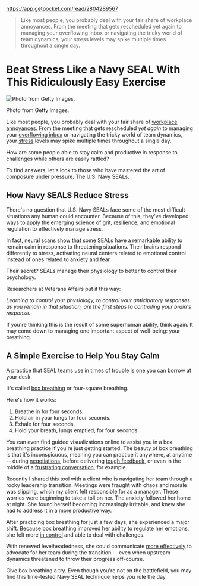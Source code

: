 https://app.getpocket.com/read/2804289567

> Like most people, you probably deal with your fair share of workplace
> annoyances. From the meeting that gets rescheduled yet again to managing your
> overflowing inbox or navigating the tricky world of team dynamics, your
> stress levels may spike multiple times throughout a single day.

# Beat Stress Like a Navy SEAL With This Ridiculously Easy Exercise

![Photo from Getty
Images.](https://pocket-image-cache.com//filters:no_upscale()/https%3A%2F%2Fpocket-image-cache.com%2Fdirect%3Fresize%3Dw2000%26url%3Dhttps%253A%252F%252Fwww.incimages.com%252Fuploaded_files%252Fimage%252F970x450%252Fgetty_112718111_241911.jpg)

Photo from Getty Images.

Like most people, you probably deal with your fair share of [workplace
annoyances](https://www.inc.com/adele-cehrs/try-these-3-tricks-when-dealing-with-difficult-people.html?cid=search).
From the meeting that gets rescheduled _yet again_ to managing your
[overflowing
inbox](https://www.inc.com/melody-wilding/4-ways-to-escape-the-busy-trap-and-actually-get-things-done.html)
or navigating the tricky world of team dynamics, your
[stress](https://www.inc.com/melody-wilding/is-work-making-you-stressed-or-depressed-heres-how-to-tell-the-difference.html)
levels may spike multiple times throughout a single day.

How are some people able to stay calm and productive in response to challenges
while others are easily rattled?

To find answers, let's look to those who have mastered the art of composure
under pressure: The U.S. Navy SEALs.

## How Navy SEALS Reduce Stress

There's no question that U.S. Navy SEALs face some of the most difficult
situations any human could encounter. Because of this, they've developed ways
to apply the emerging science of grit,
[resilience](http://melodywilding.com/come-dysfunctional-family-youd-make-great-entrepreneur/),
and emotional regulation to effectively manage stress.

In fact, neural scans
[show](http://www.sandiegouniontribune.com/military/sdut-va-study-shows-navy-seals-handle-stress-better-2012mar07-story.html)
that some SEALs have a remarkable ability to remain calm in response to
threatening situations. Their brains respond differently to stress, activating
neural centers related to emotional control instead of ones related to anxiety
and fear.

Their secret? SEALs manage their physiology to better to control their
psychology.

Researchers at Veterans Affairs put it this way:

_Learning to control your physiology, to control your anticipatory responses as
you remain in that situation, are the first steps to controlling your brain's
response._

If you're thinking this is the result of some superhuman ability, think again.
It may come down to managing one important aspect of well-being: your
breathing.

## A Simple Exercise to Help You Stay Calm

A practice that SEAL teams use in times of trouble is one you can borrow at
your desk.

It's called [box
breathing](http://www.healthline.com/health/box-breathing#benefits3) or
four-square breathing.

Here's how it works:
1.  Breathe in for four seconds.
2.  Hold air in your lungs for four seconds.
3.  Exhale for four seconds.
4.  Hold your breath, lungs emptied, for four seconds.

You can even find guided visualizations online to assist you in a box breathing
practice if you're just getting started. The beauty of box breathing is that
it's inconspicuous, meaning you can practice it anywhere, at anytime -- during
[negotiations](http://melodywilding.com/how-to-ask-for-a-raise-when-youre-super-nervous-talking-about-money/),
before delivering [tough
feedback](http://melodywilding.com/speak-confidently-meetings-even-youre-anxious/),
or even in the middle of a [frustrating
conversation](http://melodywilding.com/try-mind-trick-deal-annoying-co-workers/),
for example.

Recently I shared this tool with a client who is navigating her team through a
rocky leadership transition. Meetings were fraught with chaos and morale was
slipping, which my client felt responsible for as a manager. These worries were
beginning to take a toll on her. The anxiety followed her home at night. She
found herself becoming increasingly irritable, and knew she had to address it
in a [more productive
way](http://melodywilding.com/control-stress-and-feel-less-anxious-with-emotional-labeling-free-toolkit/).

After practicing box breathing for just a few days, she experienced a major
shift. Because box breathing improved her ability to regulate her emotions, she
felt more [in
control](http://melodywilding.com/control-your-anger-when-work-drives-you-nuts/)
and able to deal with challenges.

With renewed levelheadedness, she could communicate [more
effectively](http://melodywilding.com/stop-using-words-sound-confident-work/)
to advocate for her team during the transition -- even when upstream dynamics
threatened to throw their progress off-course.

Give box breathing a try. Even though you're not on the battlefield, you may
find this time-tested Navy SEAL technique helps you rule the day.